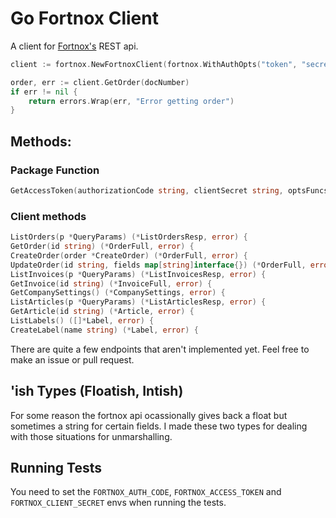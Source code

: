 # Go Fortnox Client

A client for [Fortnox's](https://www.fortnox.se) REST api.

```go
client := fortnox.NewFortnoxClient(fortnox.WithAuthOpts("token", "secret"))

order, err := client.GetOrder(docNumber)
if err != nil {
    return errors.Wrap(err, "Error getting order")
}
```

## Methods:

### Package Function

```go
GetAccessToken(authorizationCode string, clientSecret string, optsFuncs ...func(*AccessTokenOptions)) (string, error)
```

### Client methods

```go
ListOrders(p *QueryParams) (*ListOrdersResp, error) {
GetOrder(id string) (*OrderFull, error) {
CreateOrder(order *CreateOrder) (*OrderFull, error) {
UpdateOrder(id string, fields map[string]interface{}) (*OrderFull, error) {
ListInvoices(p *QueryParams) (*ListInvoicesResp, error) {
GetInvoice(id string) (*InvoiceFull, error) {
GetCompanySettings() (*CompanySettings, error) {
ListArticles(p *QueryParams) (*ListArticlesResp, error) {
GetArticle(id string) (*Article, error) {
ListLabels() ([]*Label, error) {
CreateLabel(name string) (*Label, error) {
```

There are quite a few endpoints that aren't implemented yet. Feel free to make an issue or pull request.

## 'ish Types (Floatish, Intish)

For some reason the fortnox api ocassionally gives back a float but sometimes a string for certain fields. 
I made these two types for dealing with those situations for unmarshalling.

## Running Tests

You need to set the `FORTNOX_AUTH_CODE`, `FORTNOX_ACCESS_TOKEN` and `FORTNOX_CLIENT_SECRET` envs when running the tests.
